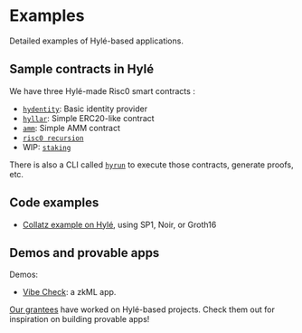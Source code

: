 # Examples

Detailed examples of Hylé-based applications.

## Sample contracts in Hylé

We have three Hylé-made Risc0 smart contracts :

* [`hydentity`](https://github.com/Hyle-org/hyle/tree/main/contracts/hydentity): Basic identity provider
* [`hyllar`](https://github.com/Hyle-org/hyle/tree/main/contracts/hyllar): Simple ERC20-like contract
* [`amm`](amm.md): Simple AMM contract
* [`risc0 recursion`](https://github.com/Hyle-org/hyle/tree/main/contracts/risc0-recursion)
* WIP: [`staking`](https://github.com/Hyle-org/hyle/tree/main/contracts/staking)

There is also a CLI called [`hyrun`](https://github.com/Hyle-org/hyle/tree/main/crates/hyrun) to execute those contracts, generate proofs, etc.

## Code examples

* [Collatz example on Hylé](https://github.com/Hyle-org/examples/blob/main/README.md), using SP1, Noir, or Groth16

## Demos and provable apps

Demos:

* [Vibe Check](vibe-check.md): a zkML app.
<!--Add AMM?-->

[Our grantees](../../resources/grants.md) have worked on Hylé-based projects. Check them out for inspiration on building provable apps!
